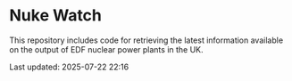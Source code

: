 # Nuke Watch

This repository includes code for retrieving the latest information available on the output of EDF nuclear power plants in the UK.

Last updated: 2025-07-22 22:16